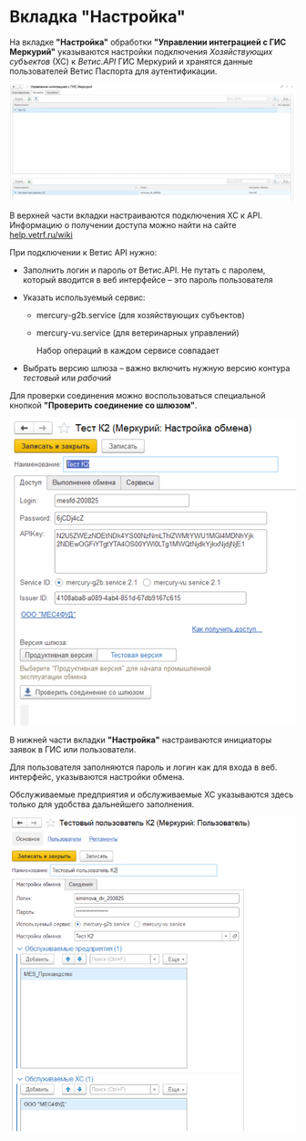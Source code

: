 # Вкладка "Настройка"

На вкладке **"Настройка"** обработки **"Управлении интеграцией с ГИС Меркурий"** указываются настройки подключения *Хозяйствующих субъектов* (ХС) к *Ветис.АPI* ГИС Меркурий и хранятся данные пользователей Ветис Паспорта для аутентификации.

[![1][1]][1]

В верхней части вкладки настраиваются подключения ХС к API. Информацию о получении доступа можно найти на сайте [help.vetrf.ru/wiki](http://help.vetrf.ru/wiki)

При подключении к Ветис API нужно:

- Заполнить логин и пароль от Ветис.API. Не путать с паролем, который вводится в веб интерфейсе – это пароль пользователя
- Указать используемый сервис:

    - mercury-g2b.service (для хозяйствующих субъектов)
    - mercury-vu.service (для ветеринарных управлений)

      Набор операций в каждом сервисе совпадает

- Выбрать версию шлюза – важно включить нужную версию контура *тестовый* или *рабочий*

Для проверки соединения можно воспользоваться специальной кнопкой **"Проверить соединение со шлюзом"**.

[![2][2]][2]

В нижней части вкладки **"Настройка"** настраиваются инициаторы заявок в ГИС или пользователи.

Для пользователя заполняются пароль и логин как для входа в веб. интерфейс, указываются настройки обмена.

Обслуживаемые предприятия и обслуживаемые ХС указываются здесь только для удобства дальнейшего заполнения.

[![3][3]][3]

[1]: CustomizationTab.assets/1.png
[2]: CustomizationTab.assets/2.png
[3]: CustomizationTab.assets/3.png
